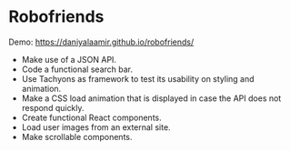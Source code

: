 # Robofriends

Demo: https://daniyalaamir.github.io/robofriends/

* Make use of a JSON API.
* Code a functional search bar.
* Use Tachyons as framework to test its usability on styling and animation.
* Make a CSS load animation that is displayed in case the API does not respond quickly.
* Create functional React components.
* Load user images from an external site.
* Make scrollable components.
